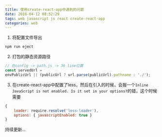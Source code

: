 ```yaml
---
title: 使用create-react-app中遇到的问题
date: 2018-04-12 08:52:29
tags: web javascript js react create-react-app
categories: web
---
```


1. 将配置文件导出
``` bash
npm run eject
```

2. 打包的静态资源路径
``` js
// 在config -> path.js -> 36 line位置
const servedUrl =
envPublicUrl || (publicUrl ? url.parse(publicUrl).pathname : './');
```

3.   在create-react-app中配置了less，然后在引入的时候，会报一个`Inline JavaScript is not enabled. Is it set in your options?`的错，这个时候需要
``` js
{
    loader: require.resolve('less-loader'),
    options: { javascriptEnabled: true }
}
```

持续更新...